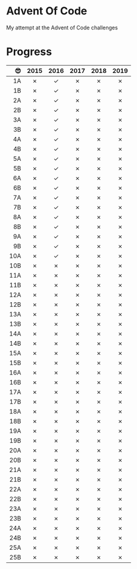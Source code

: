 # Advent Of Code
My attempt at the Advent of Code challenges

# Progress

|😎   |2015 |2016 |2017 |2018 |2019 |
|---:|:---:|:---:|:---:|:---:|:---:|
|1A  |✗    |✓    |✗    |✗    |✗    |
|1B  |✗    |✓    |✗    |✗    |✗    |
|2A  |✗    |✓    |✗    |✗    |✗    |
|2B  |✗    |✓    |✗    |✗    |✗    |
|3A  |✗    |✓    |✗    |✗    |✗    |
|3B  |✗    |✓    |✗    |✗    |✗    |
|4A  |✗    |✓    |✗    |✗    |✗    |
|4B  |✗    |✓    |✗    |✗    |✗    |
|5A  |✗    |✓    |✗    |✗    |✗    |
|5B  |✗    |✓    |✗    |✗    |✗    |
|6A  |✗    |✓    |✗    |✗    |✗    |
|6B  |✗    |✓    |✗    |✗    |✗    |
|7A  |✗    |✓    |✗    |✗    |✗    |
|7B  |✗    |✓    |✗    |✗    |✗    |
|8A  |✗    |✓    |✗    |✗    |✗    |
|8B  |✗    |✓    |✗    |✗    |✗    |
|9A  |✗    |✓    |✗    |✗    |✗    |
|9B  |✗    |✓    |✗    |✗    |✗    |
|10A  |✗    |✓    |✗    |✗    |✗    |
|10B  |✗    |✗    |✗    |✗    |✗    |
|11A  |✗    |✗    |✗    |✗    |✗    |
|11B  |✗    |✗    |✗    |✗    |✗    |
|12A  |✗    |✗    |✗    |✗    |✗    |
|12B  |✗    |✗    |✗    |✗    |✗    |
|13A  |✗    |✗    |✗    |✗    |✗    |
|13B  |✗    |✗    |✗    |✗    |✗    |
|14A  |✗    |✗    |✗    |✗    |✗    |
|14B  |✗    |✗    |✗    |✗    |✗    |
|15A  |✗    |✗    |✗    |✗    |✗    |
|15B  |✗    |✗    |✗    |✗    |✗    |
|16A  |✗    |✗    |✗    |✗    |✗    |
|16B  |✗    |✗    |✗    |✗    |✗    |
|17A  |✗    |✗    |✗    |✗    |✗    |
|17B  |✗    |✗    |✗    |✗    |✗    |
|18A  |✗    |✗    |✗    |✗    |✗    |
|18B  |✗    |✗    |✗    |✗    |✗    |
|19A  |✗    |✗    |✗    |✗    |✗    |
|19B  |✗    |✗    |✗    |✗    |✗    |
|20A  |✗    |✗    |✗    |✗    |✗    |
|20B  |✗    |✗    |✗    |✗    |✗    |
|21A  |✗    |✗    |✗    |✗    |✗    |
|21B  |✗    |✗    |✗    |✗    |✗    |
|22A  |✗    |✗    |✗    |✗    |✗    |
|22B  |✗    |✗    |✗    |✗    |✗    |
|23A  |✗    |✗    |✗    |✗    |✗    |
|23B  |✗    |✗    |✗    |✗    |✗    |
|24A  |✗    |✗    |✗    |✗    |✗    |
|24B  |✗    |✗    |✗    |✗    |✗    |
|25A  |✗    |✗    |✗    |✗    |✗    |
|25B  |✗    |✗    |✗    |✗    |✗    |

